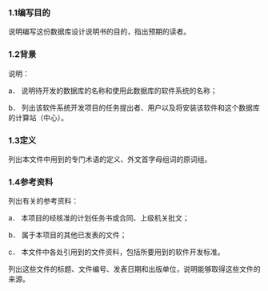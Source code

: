 ### 1.1编写目的

说明编写这份数据库设计说明书的目的，指出预期的读者。

### 1.2背景

说明：

a． 说明待开发的数据库的名称和使用此数据库的软件系统的名称；

b． 列出该软件系统开发项目的任务提出者、用户以及将安装该软件和这个数据库的计算站（中心）。

### 1.3定义

列出本文件中用到的专门术语的定义、外文首字母组词的原词组。

### 1.4参考资料

列出有关的参考资料：

a． 本项目的经核准的计划任务书或合同、上级机关批文；

b． 属于本项目的其他已发表的文件；

c． 本文件中各处引用到的文件资料，包括所要用到的软件开发标准。

列出这些文件的标题、文件编号、发表日期和出版单位，说明能够取得这些文件的来源。
